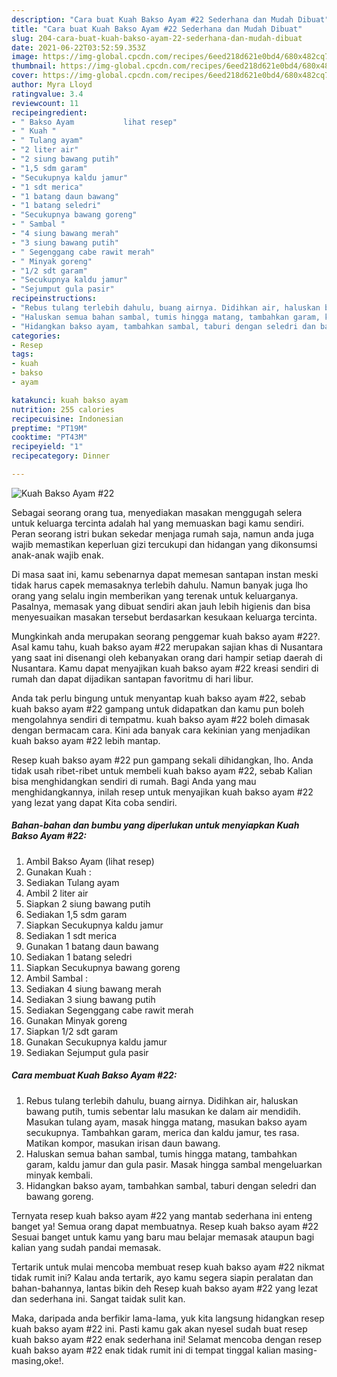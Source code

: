 ```yaml
---
description: "Cara buat Kuah Bakso Ayam #22 Sederhana dan Mudah Dibuat"
title: "Cara buat Kuah Bakso Ayam #22 Sederhana dan Mudah Dibuat"
slug: 204-cara-buat-kuah-bakso-ayam-22-sederhana-dan-mudah-dibuat
date: 2021-06-22T03:52:59.353Z
image: https://img-global.cpcdn.com/recipes/6eed218d621e0bd4/680x482cq70/kuah-bakso-ayam-22-foto-resep-utama.jpg
thumbnail: https://img-global.cpcdn.com/recipes/6eed218d621e0bd4/680x482cq70/kuah-bakso-ayam-22-foto-resep-utama.jpg
cover: https://img-global.cpcdn.com/recipes/6eed218d621e0bd4/680x482cq70/kuah-bakso-ayam-22-foto-resep-utama.jpg
author: Myra Lloyd
ratingvalue: 3.4
reviewcount: 11
recipeingredient:
- " Bakso Ayam           lihat resep"
- " Kuah "
- " Tulang ayam"
- "2 liter air"
- "2 siung bawang putih"
- "1,5 sdm garam"
- "Secukupnya kaldu jamur"
- "1 sdt merica"
- "1 batang daun bawang"
- "1 batang seledri"
- "Secukupnya bawang goreng"
- " Sambal "
- "4 siung bawang merah"
- "3 siung bawang putih"
- " Segenggang cabe rawit merah"
- " Minyak goreng"
- "1/2 sdt garam"
- "Secukupnya kaldu jamur"
- "Sejumput gula pasir"
recipeinstructions:
- "Rebus tulang terlebih dahulu, buang airnya. Didihkan air, haluskan bawang putih, tumis sebentar lalu masukan ke dalam air mendidih. Masukan tulang ayam, masak hingga matang, masukan bakso ayam secukupnya. Tambahkan garam, merica dan kaldu jamur, tes rasa. Matikan kompor, masukan irisan daun bawang."
- "Haluskan semua bahan sambal, tumis hingga matang, tambahkan garam, kaldu jamur dan gula pasir. Masak hingga sambal mengeluarkan minyak kembali."
- "Hidangkan bakso ayam, tambahkan sambal, taburi dengan seledri dan bawang goreng."
categories:
- Resep
tags:
- kuah
- bakso
- ayam

katakunci: kuah bakso ayam 
nutrition: 255 calories
recipecuisine: Indonesian
preptime: "PT19M"
cooktime: "PT43M"
recipeyield: "1"
recipecategory: Dinner

---
```



![Kuah Bakso Ayam #22](https://img-global.cpcdn.com/recipes/6eed218d621e0bd4/680x482cq70/kuah-bakso-ayam-22-foto-resep-utama.jpg)

Sebagai seorang orang tua, menyediakan masakan menggugah selera untuk keluarga tercinta adalah hal yang memuaskan bagi kamu sendiri. Peran seorang istri bukan sekedar menjaga rumah saja, namun anda juga wajib memastikan keperluan gizi tercukupi dan hidangan yang dikonsumsi anak-anak wajib enak.

Di masa  saat ini, kamu sebenarnya dapat memesan santapan instan meski tidak harus capek memasaknya terlebih dahulu. Namun banyak juga lho orang yang selalu ingin memberikan yang terenak untuk keluarganya. Pasalnya, memasak yang dibuat sendiri akan jauh lebih higienis dan bisa menyesuaikan masakan tersebut berdasarkan kesukaan keluarga tercinta. 



Mungkinkah anda merupakan seorang penggemar kuah bakso ayam #22?. Asal kamu tahu, kuah bakso ayam #22 merupakan sajian khas di Nusantara yang saat ini disenangi oleh kebanyakan orang dari hampir setiap daerah di Nusantara. Kamu dapat menyajikan kuah bakso ayam #22 kreasi sendiri di rumah dan dapat dijadikan santapan favoritmu di hari libur.

Anda tak perlu bingung untuk menyantap kuah bakso ayam #22, sebab kuah bakso ayam #22 gampang untuk didapatkan dan kamu pun boleh mengolahnya sendiri di tempatmu. kuah bakso ayam #22 boleh dimasak dengan bermacam cara. Kini ada banyak cara kekinian yang menjadikan kuah bakso ayam #22 lebih mantap.

Resep kuah bakso ayam #22 pun gampang sekali dihidangkan, lho. Anda tidak usah ribet-ribet untuk membeli kuah bakso ayam #22, sebab Kalian bisa menghidangkan sendiri di rumah. Bagi Anda yang mau menghidangkannya, inilah resep untuk menyajikan kuah bakso ayam #22 yang lezat yang dapat Kita coba sendiri.

<!--inarticleads1-->

##### Bahan-bahan dan bumbu yang diperlukan untuk menyiapkan Kuah Bakso Ayam #22:

1. Ambil  Bakso Ayam           (lihat resep)
1. Gunakan  Kuah :
1. Sediakan  Tulang ayam
1. Ambil 2 liter air
1. Siapkan 2 siung bawang putih
1. Sediakan 1,5 sdm garam
1. Siapkan Secukupnya kaldu jamur
1. Sediakan 1 sdt merica
1. Gunakan 1 batang daun bawang
1. Sediakan 1 batang seledri
1. Siapkan Secukupnya bawang goreng
1. Ambil  Sambal :
1. Sediakan 4 siung bawang merah
1. Sediakan 3 siung bawang putih
1. Sediakan  Segenggang cabe rawit merah
1. Gunakan  Minyak goreng
1. Siapkan 1/2 sdt garam
1. Gunakan Secukupnya kaldu jamur
1. Sediakan Sejumput gula pasir




<!--inarticleads2-->

##### Cara membuat Kuah Bakso Ayam #22:

1. Rebus tulang terlebih dahulu, buang airnya. Didihkan air, haluskan bawang putih, tumis sebentar lalu masukan ke dalam air mendidih. Masukan tulang ayam, masak hingga matang, masukan bakso ayam secukupnya. Tambahkan garam, merica dan kaldu jamur, tes rasa. Matikan kompor, masukan irisan daun bawang.
1. Haluskan semua bahan sambal, tumis hingga matang, tambahkan garam, kaldu jamur dan gula pasir. Masak hingga sambal mengeluarkan minyak kembali.
1. Hidangkan bakso ayam, tambahkan sambal, taburi dengan seledri dan bawang goreng.




Ternyata resep kuah bakso ayam #22 yang mantab sederhana ini enteng banget ya! Semua orang dapat membuatnya. Resep kuah bakso ayam #22 Sesuai banget untuk kamu yang baru mau belajar memasak ataupun bagi kalian yang sudah pandai memasak.

Tertarik untuk mulai mencoba membuat resep kuah bakso ayam #22 nikmat tidak rumit ini? Kalau anda tertarik, ayo kamu segera siapin peralatan dan bahan-bahannya, lantas bikin deh Resep kuah bakso ayam #22 yang lezat dan sederhana ini. Sangat taidak sulit kan. 

Maka, daripada anda berfikir lama-lama, yuk kita langsung hidangkan resep kuah bakso ayam #22 ini. Pasti kamu gak akan nyesel sudah buat resep kuah bakso ayam #22 enak sederhana ini! Selamat mencoba dengan resep kuah bakso ayam #22 enak tidak rumit ini di tempat tinggal kalian masing-masing,oke!.

